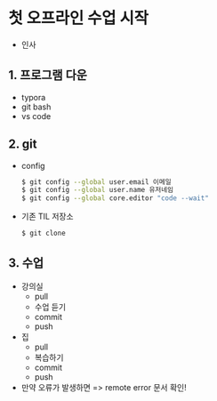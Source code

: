 # 첫 오프라인 수업 시작

* 인사

## 1. 프로그램 다운

* typora
* git bash
* vs code

## 2. git

* config

  ```bash
  $ git config --global user.email 이메일
  $ git config --global user.name 유저네임
  $ git config --global core.editor "code --wait"
  ```

* 기존 TIL 저장소

  ```bash
  $ git clone
  ```

## 3. 수업

* 강의실
  * pull
  * 수업 듣기
  * commit
  * push
* 집
  * pull
  * 복습하기
  * commit
  * push
* 만약 오류가 발생하면 => remote error 문서 확인!